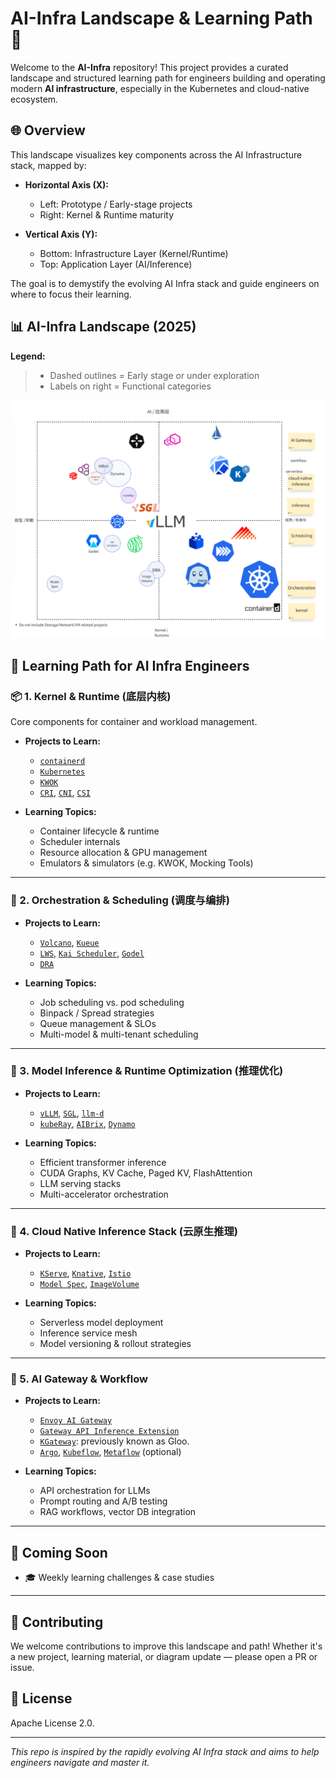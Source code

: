 # AI-Infra Landscape & Learning Path 🚀

Welcome to the **AI-Infra** repository! This project provides a curated landscape and structured learning path for engineers building and operating modern **AI infrastructure**, especially in the Kubernetes and cloud-native ecosystem.

## 🌐 Overview

This landscape visualizes key components across the AI Infrastructure stack, mapped by:

- **Horizontal Axis (X):** 
  - Left: Prototype / Early-stage projects
  - Right: Kernel & Runtime maturity

- **Vertical Axis (Y):**
  - Bottom: Infrastructure Layer (Kernel/Runtime)
  - Top: Application Layer (AI/Inference)

The goal is to demystify the evolving AI Infra stack and guide engineers on where to focus their learning.

## 📊 AI-Infra Landscape (2025)

**Legend:**

> - Dashed outlines = Early stage or under exploration
> - Labels on right = Functional categories

![AI-Infra Landscape](./ai-infra-landscape.png)

## 🧭 Learning Path for AI Infra Engineers

### 📦 1. Kernel & Runtime (底层内核)

Core components for container and workload management.

- **Projects to Learn:**
  - [`containerd`](https://github.com/containerd/containerd)
  - [`Kubernetes`](https://github.com/kubernetes/kubernetes)
  - [`KWOK`](https://github.com/kubernetes-sigs/kwok)
  - [`CRI`](https://github.com/kubernetes/cri-api), [`CNI`](https://github.com/containernetworking/cni), [`CSI`](https://github.com/container-storage-interface/spec)

- **Learning Topics:**
  - Container lifecycle & runtime
  - Scheduler internals
  - Resource allocation & GPU management
  - Emulators & simulators (e.g. KWOK, Mocking Tools)

---

### 📍 2. Orchestration & Scheduling (调度与编排)

- **Projects to Learn:**
  - [`Volcano`](https://github.com/volcano-sh/volcano), [`Kueue`](https://github.com/kubernetes-sigs/kueue)
  - [`LWS`](https://github.com/kubernetes-sigs/lws), [`Kai Scheduler`](https://github.com/NVIDIA/kai-scheduler), [`Godel`](https://github.com/kubewharf/godel-scheduler)
  - [`DRA`](https://github.com/kubernetes/dynamic-resource-allocation/)

- **Learning Topics:**
  - Job scheduling vs. pod scheduling
  - Binpack / Spread strategies
  - Queue management & SLOs
  - Multi-model & multi-tenant scheduling

---

### 🧠 3. Model Inference & Runtime Optimization (推理优化)

- **Projects to Learn:**
  - [`vLLM`](https://github.com/vllm-project/vllm), [`SGL`](https://github.com/superglue-ai/sgl), [`llm-d`](https://github.com/llm-d/llm-d)
  - [`kubeRay`](https://github.com/kubeflow/kuberay), [`AIBrix`](https://github.com/aibrix/aibrix), [`Dynamo`](https://github.com/dynamo/dynamo)

- **Learning Topics:**
  - Efficient transformer inference
  - CUDA Graphs, KV Cache, Paged KV, FlashAttention
  - LLM serving stacks
  - Multi-accelerator orchestration

---

### 🧰 4. Cloud Native Inference Stack (云原生推理)

- **Projects to Learn:**
  - [`KServe`](https://github.com/kserve/kserve), [`Knative`](https://github.com/knative/serving), [`Istio`](https://github.com/istio/istio)
  - [`Model Spec`](https://github.com/modelpack/model-spec), [`ImageVolume`]( https://github.com/kubernetes/enhancements/tree/master/keps/sig-node/4639-oci-volume-source)

- **Learning Topics:**
  - Serverless model deployment
  - Inference service mesh
  - Model versioning & rollout strategies

---

### 🧩 5. AI Gateway & Workflow

- **Projects to Learn:**
  - [`Envoy AI Gateway`](https://github.com/envoyproxy/ai-gateway)
  - [`Gateway API Inference Extension`](https://github.com/kubernetes-sigs/gateway-api-inference-extension)
  - [`KGateway`](https://github.com/kgateway-dev/kgateway): previously known as Gloo.
  - [`Argo`](https://github.com/argoproj/argo), [`Kubeflow`](https://github.com/kubeflow/kubeflow), [`Metaflow`](https://github.com/Netflix/metaflow) (optional)

- **Learning Topics:**
  - API orchestration for LLMs
  - Prompt routing and A/B testing
  - RAG workflows, vector DB integration

---

## 🔭 Coming Soon

- 🎓 Weekly learning challenges & case studies

---

## 🤝 Contributing

We welcome contributions to improve this landscape and path! Whether it's a new project, learning material, or diagram update — please open a PR or issue.

## 📜 License

Apache License 2.0.

---

_This repo is inspired by the rapidly evolving AI Infra stack and aims to help engineers navigate and master it._

